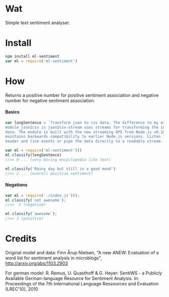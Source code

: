 # Wat

Simple text sentiment analyser.


# Install

```js
npm install ml-sentiment
var ml = require('ml-sentiment')
```


# How

Returns a positive number for positive sentiment association
and negative number for negative sentiment association.

#### Basics

```js
var longSentence = `Transform json to csv data. The difference to my other
module json2csv is json2csv-stream uses streams for transforming the incoming
data. The module is built with the new streaming API from Node.js v0.10.0 but
maintains backwards compatibility to earlier Node.js versions. Listen for
header and line events or pipe the data directly to a readable stream.`

var ml = require('ml-sentiment')()
ml.classify(longSentence)
//=> 0 ... (very boring encyclopedia like text)

ml.classify('Rainy day but still in a good mood')
//=> 2 ... (overall positive sentiment)
```

#### Negations

```js
var ml = require('./index.js')();
ml.classify(`not awesome`);
//=> -3 (negative)

ml.classify(`awesome`);
//=> 3 (positive)
```

# Credits

Original model and data:
Finn Årup Nielsen, "A new ANEW: Evaluation of a word list for
sentiment analysis in microblogs", http://arxiv.org/abs/1103.2903

For german model:
R. Remus, U. Quasthoff & G. Heyer: SentiWS - a Publicly Available German-language Resource for Sentiment Analysis.
In: Proceedings of the 7th International Language Ressources and Evaluation (LREC'10), 2010
